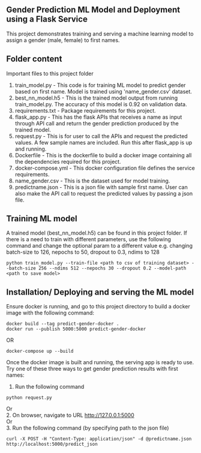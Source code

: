 ## Gender Prediction ML Model and Deployment using a Flask Service
This project demonstrates training and serving a machine learning model to assign a gender (male, female) to first names.

## Folder content
Important files to this project folder
1. train_model.py - This code is for training ML model to predict gender based on first name. Model is trained using 'name_gender.csv' dataset.
2. best_nn_model.h5 - This is the trained model output from running train_model.py. The accuracy of this model is 0.92 on validation data.
3. requirements.txt - Package requirements for this project.
4. flask_app.py - This has the flask APIs that receives a name as input through API call and return the gender prediction produced by the trained model.
5. request.py - This is for user to call the APIs and request the predicted values. A few sample names are included. Run this after flask_app is up and running.
6. Dockerfile - This is the dockerfile to build a docker image containing all the dependencies required for this project.
7. docker-compose.yml - This docker configuration file defines the service requirements.
8. name_gender.csv - This is the dataset used for model training.
9. predictname.json - This is a json file with sample first name. User can also make the API call to request the predicted values by passing a json file.

## Training ML model
A trained model (best_nn_model.h5) can be found in this project folder. If there is a need to train with different parameters, use the following command and change the optional param to a different value
e.g. changing batch-size to 126, nepochs to 50, dropout to 0.3, ndims to 128
```
python train_model.py --train-file <path to csv of training dataset> --batch-size 256 --ndims 512 --nepochs 30 --dropout 0.2 --model-path <path to save model>
```

## Installation/ Deploying and serving the ML model
Ensure docker is running, and go to this project directory to build a docker image with the following command:
```
docker build --tag predict-gender-docker .
docker run --publish 5000:5000 predict-gender-docker
```
OR
```
docker-compose up --build
```

Once the docker image is built and running, the serving app is ready to use. Try one of these three ways to get gender prediction results with first names:
1. Run the following command
```
python request.py 
```
Or <br>
2. On browser, navigate to URL http://127.0.0.1:5000
<br> Or <br>
3. Run the following command (by specifying path to the json file)
```
curl -X POST -H "Content-Type: application/json" -d @predictname.json http://localhost:5000/predict_json 
```
